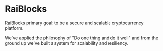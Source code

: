 RaiBlocks
======
RaiBlocks primary goal: to be a secure and scalable cryptocurrency platform.

We've applied the philosophy of "Do one thing and do it well" and from the ground up we've built a system for scalability and resiliency.
